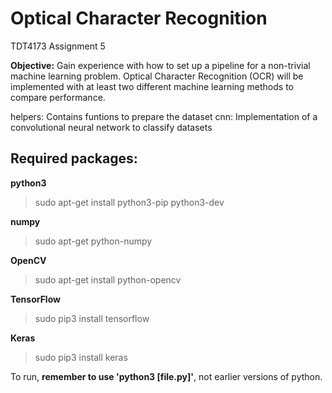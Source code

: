 # Optical Character Recognition
TDT4173 Assignment 5

**Objective:** 	Gain experience with how to set up a pipeline for a non-trivial machine learning problem. Optical Character Recognition (OCR) will be implemented with at least two different machine learning methods to compare performance.

helpers: 	Contains funtions to prepare the dataset
cnn: 		Implementation of a convolutional neural network to classify datasets



## Required packages:
**python3**
> sudo apt-get install python3-pip python3-dev

**numpy**
> sudo apt-get python-numpy

**OpenCV**
> sudo apt-get install python-opencv

**TensorFlow**
> sudo pip3 install tensorflow

**Keras**
> sudo pip3 install keras



To run, **remember to use 'python3 [file.py]'**, not earlier versions of python.
